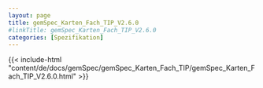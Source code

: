```yaml
---
layout: page
title: gemSpec_Karten_Fach_TIP_V2.6.0
#linkTitle: gemSpec_Karten_Fach_TIP_V2.6.0
categories: [Spezifikation]
---
```

{{< include-html "content/de/docs/gemSpec/gemSpec_Karten_Fach_TIP/gemSpec_Karten_Fach_TIP_V2.6.0.html" >}}